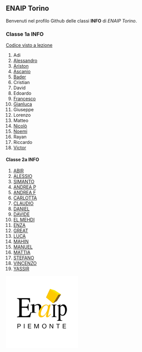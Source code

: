 ## ENAIP Torino
Benvenuti nel profilo Github delle classi **INFO** di *ENAIP Torino*.

### Classe 1a INFO

[Codice visto a lezione](https://github.com/EnaipTorino/info1-2024)

1. Adi[](https://github.com/Adi)
1. [Alessandro](https://github.com/999ale)
1. [Ariston](https://github.com/ARIZUKA)
1. [Ascanio](https://github.com/brayszk)
1. [Bader](https://github.com/baderkarroui)
1. Cristian[](https://github.com/Cristian)
1. David[](https://github.com/David)
1. Edoardo[](https://github.com/EDOARDO)
1. [Francesco](https://github.com/francescoburca)
1. [Gianluca](https://github.com/GianlucaGarofalo)
1. Giuseppe[](https://github.com/GIUSEPPE)
1. Lorenzo[](https://github.com/LORENZO)
1. Matteo[](https://github.com/Matteo)
1. [Nicolò](https://github.com/crotellis)
1. [Noemi](https://github.com/Noemi1235)
1. Rayan[](https://github.com/Rayan)
1. Riccardo[](#https://github.com/RICCARDO)
1. [Victor](https://github.com/victor10234)

#### Classe 2a INFO

1. [ABIR](https://github.com/CHANGE)
1. [ALESSIO](https://github.com/CHANGE)
1. [SIMANTO](https://github.com/CHANGE)
1. [ANDREA P](https://github.com/CHANGE)
1. [ANDREA F](https://github.com/CHANGE)
1. [CARLOTTA](https://github.com/CHANGE)
1. [CLAUDIO](https://github.com/CHANGE)
1. [DANIEL](https://github.com/CHANGE)
1. [DAVIDE](https://github.com/CHANGE)
1. [EL MEHDI](https://github.com/CHANGE)
1. [ENZA](https://github.com/CHANGE)
1. [GREAT](https://github.com/CHANGE)
1. [LUCA](https://github.com/CHANGE)
1. [MAHIN](https://github.com/CHANGE)
1. [MANUEL](https://github.com/CHANGE)
1. [MATTIA](https://github.com/CHANGE)
1. [STEFANO](https://github.com/CHANGE)
1. [VINCENZO](https://github.com/CHANGE)
1. [YASSIR](https://github.com/CHANGE)

![Logo Enaip](enaip-logo.png)

